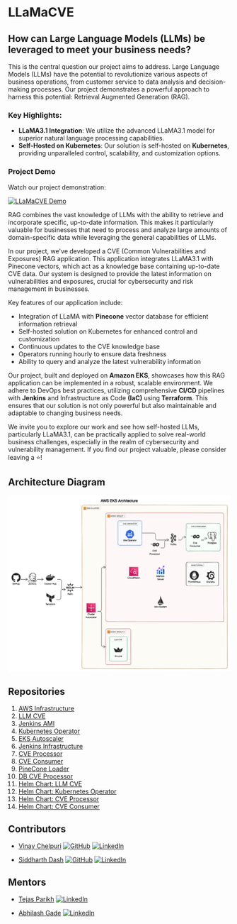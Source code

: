# LLaMaCVE

## How can Large Language Models (LLMs) be leveraged to meet your business needs?

This is the central question our project aims to address. Large Language Models (LLMs) have the potential to revolutionize various aspects of business operations, from customer service to data analysis and decision-making processes. Our project demonstrates a powerful approach to harness this potential: Retrieval Augmented Generation (RAG).

### Key Highlights:
- **LLaMA3.1 Integration**: We utilize the advanced LLaMA3.1 model for superior natural language processing capabilities.
- **Self-Hosted on Kubernetes**: Our solution is self-hosted on **Kubernetes**, providing unparalleled control, scalability, and customization options.
### Project Demo
Watch our project demonstration:

[![LLaMaCVE Demo](https://img.youtube.com/vi/WlghN6UE7YA/0.jpg)](https://www.youtube.com/watch?v=WlghN6UE7YA)

RAG combines the vast knowledge of LLMs with the ability to retrieve and incorporate specific, up-to-date information. This makes it particularly valuable for businesses that need to process and analyze large amounts of domain-specific data while leveraging the general capabilities of LLMs.

In our project, we've developed a CVE (Common Vulnerabilities and Exposures) RAG application. This application integrates LLaMA3.1 with Pinecone vectors, which act as a knowledge base containing up-to-date CVE data. Our system is designed to provide the latest information on vulnerabilities and exposures, crucial for cybersecurity and risk management in businesses.

Key features of our application include:
- Integration of LLaMA with **Pinecone** vector database for efficient information retrieval
- Self-hosted solution on Kubernetes for enhanced control and customization
- Continuous updates to the CVE knowledge base
- Operators running hourly to ensure data freshness
- Ability to query and analyze the latest vulnerability information

Our project, built and deployed on **Amazon EKS**, showcases how this RAG application can be implemented in a robust, scalable environment. We adhere to DevOps best practices, utilizing comprehensive **CI/CD** pipelines with **Jenkins** and Infrastructure as Code **(IaC)** using **Terraform**. This ensures that our solution is not only powerful but also maintainable and adaptable to changing business needs.

We invite you to explore our work and see how self-hosted LLMs, particularly LLaMA3.1, can be practically applied to solve real-world business challenges, especially in the realm of cybersecurity and vulnerability management. If you find our project valuable, please consider leaving a ⭐️!

## Architecture Diagram

![Architecture Diagram](https://github.com/cyse7125-su24-team10/.github/blob/main/WhatsApp%20Image%202024-08-16%20at%2020.12.01.jpeg)

## Repositories

1. [AWS Infrastructure](https://github.com/cyse7125-su24-team10/infra-aws)
2. [LLM CVE](https://github.com/cyse7125-su24-team10/llm-cve)
3. [Jenkins AMI](https://github.com/cyse7125-su24-team10/ami-jenkins)
4. [Kubernetes Operator](https://github.com/cyse7125-su24-team10/cve-operator)
5. [EKS Autoscaler](https://github.com/cyse7125-su24-team10/helm-eks-autoscaler)
6. [Jenkins Infrastructure](https://github.com/cyse7125-su24-team10/infra-jenkins)
7. [CVE Processor](https://github.com/cyse7125-su24-team10/webpp-cve-processor)
8. [CVE Consumer](https://github.com/cyse7125-su24-team10/webapp-cve-consumer)
9. [PineCone Loader](https://github.com/cyse7125-su24-team10/pinecone-loader)
10. [DB CVE Processor](https://github.com/cyse7125-su24-team10/db-cve-processor)
11. [Helm Chart: LLM CVE](https://github.com/cyse7125-su24-team10/helm-llm-cve)
12. [Helm Chart: Kubernetes Operator](https://github.com/cyse7125-su24-team10/helm-k8s-operator)
13. [Helm Chart: CVE Processor](https://github.com/cyse7125-su24-team10/helm-webapp-cve-processor)
14. [Helm Chart: CVE Consumer](https://github.com/cyse7125-su24-team10/helm-webapp-cve-consumer)

## Contributors

- [Vinay Chelpuri](https://github.com/vk-NEU7) [![GitHub](https://img.shields.io/badge/-GitHub-181717?style=flat-square&logo=github)](https://github.com/vk-NEU7) [![LinkedIn](https://img.shields.io/badge/-LinkedIn-0077B5?style=flat-square&logo=linkedin)](https://www.linkedin.com/in/vinaychelpuri/)

- [Siddharth Dash](https://github.com/siddharthdash1998) [![GitHub](https://img.shields.io/badge/-GitHub-181717?style=flat-square&logo=github)](https://github.com/siddharthdash1998) [![LinkedIn](https://img.shields.io/badge/-LinkedIn-0077B5?style=flat-square&logo=linkedin)](https://www.linkedin.com/in/dash-siddharth/)

## Mentors

- [Tejas Parikh](https://www.linkedin.com/in/tejassunilparikh/) [![LinkedIn](https://img.shields.io/badge/-LinkedIn-0077B5?style=flat-square&logo=linkedin)](https://www.linkedin.com/in/tejassunilparikh/)

- [Abhilash Gade](https://www.linkedin.com/in/abhilashgade/) [![LinkedIn](https://img.shields.io/badge/-LinkedIn-0077B5?style=flat-square&logo=linkedin)](https://www.linkedin.com/in/abhilashgade/)
